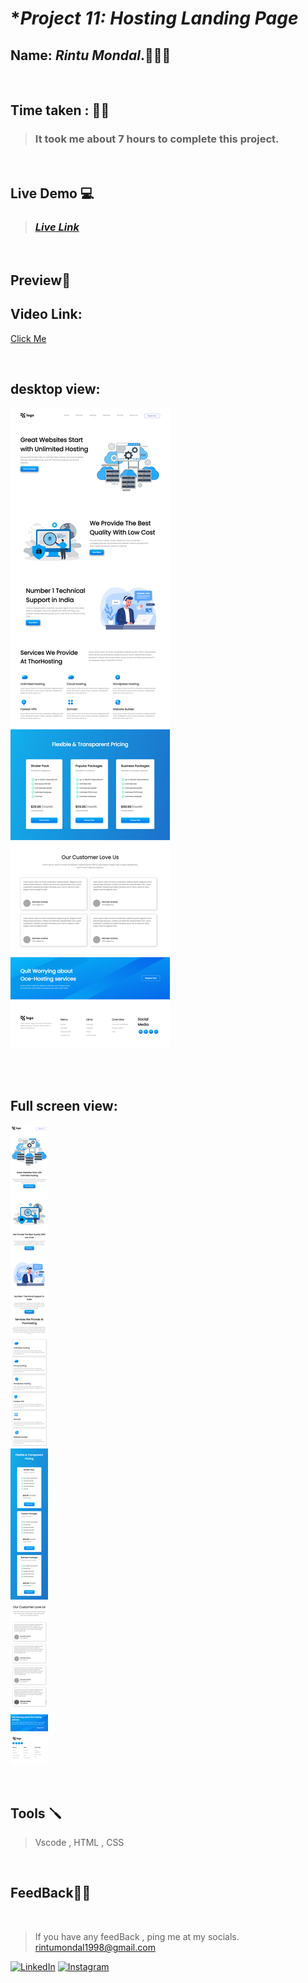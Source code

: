 # **Project 11: Hosting Landing Page*

## **Name:**  _Rintu Mondal_.🧑🏽‍💻
<br>

## **Time taken :** ✍🏼

>### It took me about 7 hours to complete this project.
<br>

## **Live Demo**  💻 

>### _[**Live Link**](https://fastidious-raindrop-eded17.netlify.app/)_
<br>

## **Preview**🔎

## Video Link:
[Click Me](https://www.youtube.com/watch?v=NiQeNn92h04)

<br>

## desktop view: 
![mobile](./ss/desktop.png)

<br>


<br>

## Full screen view:
![desktop](./ss/mob.png)

<br>


## **Tools** 🪛
>Vscode , HTML , CSS
<br>

## **FeedBack**🥷🏼

<br>

> If you have any feedBack , ping me at my socials. rintumondal1998@gmail.com

[![LinkedIn][linkedin-shield]][linkedin-url]
[![Instagram][instagram-shield]][instagram-url]


[instagram-shield]: https://img.shields.io/badge/Instagram-%23E4405F.svg?style=for-the-badge&logo=Instagram&logoColor=white
[instagram-url]: https://www.instagram.com/fairyhunter.gg/

[linkedin-shield]: https://img.shields.io/badge/-LinkedIn-black.svg?style=for-the-badge&logo=linkedin&colorB=0B5FBB
[linkedin-url]: https://www.linkedin.com/in/heyrintu/


